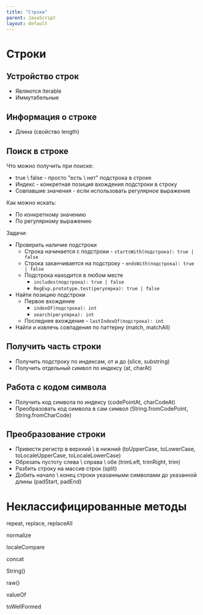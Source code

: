 ```yaml
---
title: "Строки"
parent: JavaScript
layout: default
---
```


# Строки

## Устройство строк

- Являются iterable
- Иммутабельные


## Информация о строке

- Длина (свойство length)



## Поиск в строке

Что можно получить при поиске:

- true \ false - просто "есть \ нет" подстрока в строке
- Индекс - конкретная позиция вхождения подстроки в строку
- Совпавшие значения - если использовать регулярное выражение

Как можно искать:

- По конкретному значению
- По регулярному выражению

Задачи:

- Проверить наличие подстроки
  - Строка начинается с подстроки - `startsWith(подстрока): true | false`
  - Строка заканчивается на подстроку - `endsWith(подстрока): true | false`
  - Подстрока находится в любом месте
    - `includes(подстрока): true | false`
    - `RegExp.prototype.test(регулярка): true | false`
- Найти позицию подстроки
  - Первое вхождение
    - `indexOf(подстрока): int`
    - `search(регулярка): int`
  - Последнее вхождение - `lastIndexOf(подстрока): int`
- Найти и извлечь совпадения по паттерну (match, matchAll)



## Получить часть строки

- Получить подстроку по индексам, от и до (slice, substring)
- Получить отдельный символ по индексу (at, charAt)



## Работа с кодом символа

- Получить код символа по индексу (codePointAt, charCodeAt)
- Преобразовать код символа в сам символ (String.fromCodePoint, String.fromCharCode)



## Преобразование строки

- Привести регистр в верхний \ в нижний (toUpperCase, toLowerCase, toLocaleUpperCase, toLocaleLowerCase)
- Обрезать пустоту слева \ справа \ обе (trimLeft, trimRight, trim)
- Разбить строку на массив строк (split)
- Добить начало \ конец строки указанными символами до указанной длины (padStart, padEnd)







# Неклассифицированные методы

repeat, replace, replaceAll

normalize

localeCompare

concat

String()

raw()

valueOf

toWellFormed